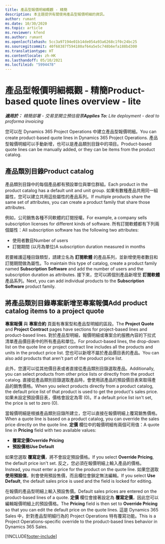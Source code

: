 ```yaml
---
title: 產品型報價明細概觀 - 精簡
description: 本主題提供有關使用產品型報價明細的資訊。
author: rumant
ms.date: 10/30/2020
ms.topic: article
ms.reviewer: kfend
ms.author: rumant
ms.openlocfilehash: 5cc3a97194e01b14de054a93a6268c1f0c24bc25
ms.sourcegitcommit: 40f68387f594180af64a5e5c748b6efa188bd300
ms.translationtype: HT
ms.contentlocale: zh-HK
ms.lasthandoff: 05/10/2021
ms.locfileid: "5994478"
---
```

# <a name="product-based-quote-lines-overview---lite"></a><span data-ttu-id="a5c93-103">產品型報價明細概觀 - 精簡</span><span class="sxs-lookup"><span data-stu-id="a5c93-103">Product-based quote lines overview - lite</span></span>

<span data-ttu-id="a5c93-104">_**適用於：** 精簡部署 - 交易至開立預估發票_</span><span class="sxs-lookup"><span data-stu-id="a5c93-104">_**Applies To:** Lite deployment - deal to proforma invoicing_</span></span>

<span data-ttu-id="a5c93-105">您可以在 Dynamics 365 Project Operations 中建立產品型報價明細。</span><span class="sxs-lookup"><span data-stu-id="a5c93-105">You can create product-based quote lines in Dynamics 365 Project Operations.</span></span> <span data-ttu-id="a5c93-106">產品型報價明細可以手動新增，也可以是產品類別目錄中的項目。</span><span class="sxs-lookup"><span data-stu-id="a5c93-106">Product-based quote lines can be manually added, or they can be items from the product catalog.</span></span>

## <a name="product-catalog"></a><span data-ttu-id="a5c93-107">產品類別目錄</span><span class="sxs-lookup"><span data-stu-id="a5c93-107">Product catalog</span></span>

<span data-ttu-id="a5c93-108">產品類別目錄中的每個產品都有預設單位與單位群組。</span><span class="sxs-lookup"><span data-stu-id="a5c93-108">Each product in the product catalog has a default unit and unit group.</span></span> <span data-ttu-id="a5c93-109">如果有數種產品共用同一組屬性，您可以建立共用這些屬性的產品系列。</span><span class="sxs-lookup"><span data-stu-id="a5c93-109">If multiple products share the same set of attributes, you can create a product family that share those attributes.</span></span> 

<span data-ttu-id="a5c93-110">例如，公司銷售各種不同軟體的訂閱授權。</span><span class="sxs-lookup"><span data-stu-id="a5c93-110">For example, a company sells subscription licenses for different kinds of software.</span></span> <span data-ttu-id="a5c93-111">所有訂閱軟體都有下列兩個屬性：</span><span class="sxs-lookup"><span data-stu-id="a5c93-111">All subscription software has the following two attributes:</span></span>

- <span data-ttu-id="a5c93-112">使用者數目</span><span class="sxs-lookup"><span data-stu-id="a5c93-112">Number of users</span></span>
- <span data-ttu-id="a5c93-113">訂閱期間 (以月為單位)</span><span class="sxs-lookup"><span data-stu-id="a5c93-113">A subscription duration measured in months</span></span>

<span data-ttu-id="a5c93-114">若要維護這種目錄類型，請建立名為 **訂閱軟體** 的產品系列，並新增使用者數目和訂閱期間做為屬性。</span><span class="sxs-lookup"><span data-stu-id="a5c93-114">To maintain this type of catalog, create a product family named **Subscription Software** and add the number of users and the subscription duration as attributes.</span></span> <span data-ttu-id="a5c93-115">接下來，您可以將個別產品新增至 **訂閱軟體** 產品系列。</span><span class="sxs-lookup"><span data-stu-id="a5c93-115">Next, you can add individual products to the **Subscription Software** product family.</span></span>

## <a name="add-product-catalog-items-to-a-project-quote"></a><span data-ttu-id="a5c93-116">將產品類別目錄專案新增至專案報價</span><span class="sxs-lookup"><span data-stu-id="a5c93-116">Add product catalog items to a project quote</span></span>

<span data-ttu-id="a5c93-117">**專案報價** 與 **專案合約** 頁面有專案型和產品型明細的區段。</span><span class="sxs-lookup"><span data-stu-id="a5c93-117">The **Project Quote** and **Project Contract** pages have sections for project-based lines and product-based lines.</span></span> <span data-ttu-id="a5c93-118">對於產品型明細，報價明細或專案合約服務內容的下拉式清單產品價目表中的所有產品和單位。</span><span class="sxs-lookup"><span data-stu-id="a5c93-118">For product-based lines, the drop-down list on the quote line or project contract line includes all the products and units in the product price list.</span></span> <span data-ttu-id="a5c93-119">您也可以新增不屬於產品價目表的產品。</span><span class="sxs-lookup"><span data-stu-id="a5c93-119">You can also add products that aren't part of the product price list.</span></span>

<span data-ttu-id="a5c93-120">此外，您還可以從其他價目表或者直接從產品類別目錄選取產品。</span><span class="sxs-lookup"><span data-stu-id="a5c93-120">Additionally, you can select products from other price lists or directly from the product catalog.</span></span> <span data-ttu-id="a5c93-121">直接從產品類別目錄選取產品時，會使用該產品的預設價目表來取得產品的銷售價格。</span><span class="sxs-lookup"><span data-stu-id="a5c93-121">When you select products directly from a product catalog, the default price list of that product is used to get the product's sales price.</span></span> <span data-ttu-id="a5c93-122">如果未設定預設價目表，價格會設定為零 (0)。</span><span class="sxs-lookup"><span data-stu-id="a5c93-122">If a default price list isn't set, the price is set to zero (0).</span></span>

<span data-ttu-id="a5c93-123">當報價明細是根據產品類別目錄所建立，您可以直接在報價明細上覆寫銷售價格。</span><span class="sxs-lookup"><span data-stu-id="a5c93-123">When a quote line is based on a product catalog, you can override the sales price directly on the quote line.</span></span> <span data-ttu-id="a5c93-124">**定價** 欄位中的報價明細有兩個可用值：</span><span class="sxs-lookup"><span data-stu-id="a5c93-124">A quote line in **Pricing** field with two available values:</span></span>

- <span data-ttu-id="a5c93-125">**覆寫定價**</span><span class="sxs-lookup"><span data-stu-id="a5c93-125">**Override Pricing**</span></span>
- <span data-ttu-id="a5c93-126">**預設價格**</span><span class="sxs-lookup"><span data-stu-id="a5c93-126">**Use Default**</span></span>

<span data-ttu-id="a5c93-127">如果您選取 **覆寫定價**，將不會設定預設價格。</span><span class="sxs-lookup"><span data-stu-id="a5c93-127">If you select **Override Pricing**, the default price isn't set.</span></span> <span data-ttu-id="a5c93-128">反之，您必須在報價明細上輸入產品的價格。</span><span class="sxs-lookup"><span data-stu-id="a5c93-128">Instead, you must enter a price for the product on the quote line.</span></span> <span data-ttu-id="a5c93-129">如果您選取 **使用預設值**，則會使用預設售價，而且欄位會鎖定無法編輯。</span><span class="sxs-lookup"><span data-stu-id="a5c93-129">If you select **Use Default**, the default sales price is used and the field is locked for editing.</span></span>

<span data-ttu-id="a5c93-130">在報價的產品型明細上輸入預設售價。</span><span class="sxs-lookup"><span data-stu-id="a5c93-130">Default sales prices are entered on the product-based lines of a quote.</span></span> <span data-ttu-id="a5c93-131">**定價** 欄位會接著設定為 **覆寫定價**，因此您可以編輯報價明細上的預設價格。</span><span class="sxs-lookup"><span data-stu-id="a5c93-131">The **Pricing** field is then set to **Override Pricing** so that you can edit the default price on the quote lines.</span></span> <span data-ttu-id="a5c93-132">這是 Dynamics 365 Sales 中，針對產品型明細行為的 Project Operations 特有覆寫功能。</span><span class="sxs-lookup"><span data-stu-id="a5c93-132">This is a Project Operations-specific override to the product-based lines behavior in Dynamics 365 Sales.</span></span>


[!INCLUDE[footer-include](../../includes/footer-banner.md)]
